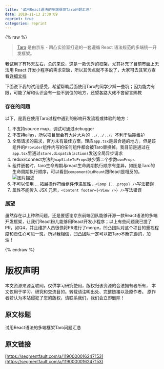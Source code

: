```yaml
---
title: '试用React语法的多端框架Taro问题汇总' 
date: 2018-11-13 2:30:09
reprint: true
categories: reprint
---
```


{% raw %}
<blockquote><a href="https://github.com/NervJS/taro" rel="nofollow noreferrer">Taro</a> &#x662F;&#x7531;&#x4EAC;&#x4E1C; - &#x51F9;&#x51F8;&#x5B9E;&#x9A8C;&#x5BA4;&#x6253;&#x9020;&#x7684;&#x4E00;&#x5957;&#x9075;&#x5FAA; React &#x8BED;&#x6CD5;&#x89C4;&#x8303;&#x7684;&#x591A;&#x7AEF;&#x7EDF;&#x4E00;&#x5F00;&#x53D1;&#x6846;&#x67B6;&#x3002;</blockquote><p>&#x6211;&#x8BD5;&#x7528;&#x4E86;&#x6709;15&#x5929;&#x5DE6;&#x53F3;&#xFF0C;&#x603B;&#x7684;&#x6765;&#x8BF4;&#xFF0C;&#x8FD9;&#x662F;&#x4E00;&#x6B3E;&#x4F18;&#x79C0;&#x7684;&#x6846;&#x67B6;&#xFF0C;&#x5C24;&#x5176;&#x8865;&#x5145;&#x4E86;&#x76EE;&#x524D;&#x5E02;&#x9762;&#x4E0A;&#x65E0;&#x6CD5;&#x7528; React &#x5F00;&#x53D1;&#x5C0F;&#x7A0B;&#x5E8F;&#x7684;&#x9700;&#x6C42;&#x7A7A;&#x7F3A;&#xFF0C;&#x6240;&#x4EE5;&#x5176;&#x4F18;&#x70B9;&#x5C31;&#x4E0D;&#x591A;&#x8BF4;&#x4E86;&#xFF0C;&#x5927;&#x5BB6;&#x53EF;&#x53BB;&#x5176;&#x5B98;&#x65B9;&#x67E5;&#x770B;<a href="https://taro.aotu.io/" rel="nofollow noreferrer">&#x8BE6;&#x7EC6;&#x6587;&#x6863;</a></p><p>&#x4E0B;&#x9762;&#x8BF4;&#x4E0B;&#x6211;&#x7684;&#x8BD5;&#x7528;&#x611F;&#x53D7;&#xFF0C;&#x5E0C;&#x671B;&#x5E2E;&#x52A9;&#x540E;&#x9762;&#x4F7F;&#x7528;Taro&#x7684;&#x540C;&#x5B66;&#x5C11;&#x8E29;&#x4E00;&#x4E9B;&#x5751;&#xFF1B;&#x56E0;&#x4E3A;&#x80FD;&#x529B;&#x6709;&#x9650;&#xFF0C;&#x53EF;&#x80FD;&#x4E86;&#x89E3;&#x548C;&#x8BA4;&#x8BC6;&#x4F1A;&#x6709;&#x4E00;&#x4E9B;&#x4E0D;&#x5230;&#x4F4D;&#x7684;&#x5730;&#x65B9;&#xFF0C;&#x8FD8;&#x671B;&#x5404;&#x8DEF;&#x5927;&#x4F6C;&#x4E0D;&#x541D;&#x7559;&#x8A00;&#x8D50;&#x6559;</p><h3>&#x5B58;&#x5728;&#x7684;&#x95EE;&#x9898;</h3><p>&#x4EE5;&#x4E0B;&#xFF0C;&#x662F;&#x6211;&#x5728;&#x4F7F;&#x7528;Taro&#x8FC7;&#x7A0B;&#x4E2D;&#x9047;&#x5230;&#x7684;&#x5F71;&#x54CD;&#x5F00;&#x53D1;&#x6D41;&#x7A0B;&#x6216;&#x4F53;&#x9A8C;&#x7684;&#x5730;&#x65B9;&#xFF1A;</p><ol><li>&#x4E0D;&#x652F;&#x6301;source map&#xFF0C;&#x8C03;&#x8BD5;&#x53EF;&#x901A;&#x8FC7;debugger</li><li>&#x4E0D;&#x652F;&#x6301;alias&#xFF0C;&#x6240;&#x4EE5;&#x9879;&#x76EE;&#x91CC;&#x4F1A;&#x6709;&#x5927;&#x7247;&#x5927;&#x7247;&#x7684; <code>../../../</code>&#xFF0C;&#x4E0D;&#x5229;&#x4E8E;&#x540E;&#x671F;&#x7EF4;&#x62A4;</li><li>&#x5168;&#x5C40;&#x8BF7;&#x6C42;&#x7684;&#x9700;&#x6C42;&#xFF0C;&#x5B98;&#x65B9;&#x672A;&#x6709;&#x6700;&#x4F73;&#x65B9;&#x6848;&#x3002;&#x7406;&#x5E94;<code>app.tsx</code>&#x662F;&#x6700;&#x5408;&#x9002;&#x7684;&#x5730;&#x65B9;&#xFF0C;&#x4F46;&#x662F;&#x8BE5;&#x7EC4;&#x4EF6;&#x7684;<code>Provider</code>&#x7EC4;&#x4EF6;&#x5185;&#x5199;&#x7684;&#x4EFB;&#x4F55;&#x7EC4;&#x4EF6;&#x90FD;&#x4F1A;&#x88AB;Taro&#x66FF;&#x6362;&#x6389;&#x3002;&#x6211;&#x76EE;&#x524D;&#x662F;&#x901A;&#x8FC7;&#x5728;<code>app.tsx</code>&#x91CC;&#x901A;&#x8FC7;<code>store.dispatch(action)</code>&#x53D1;&#x9001;&#x5168;&#x5C40;&#x5F02;&#x6B65;&#x8BF7;&#x6C42;</li><li>redux/connect&#x65B9;&#x6CD5;&#x7684;<code>mapStateToProps</code>&#x7F3A;&#x5C11;&#x7B2C;&#x4E8C;&#x4E2A;&#x53C2;&#x6570;<code>ownProps</code></li><li>&#x7EC4;&#x4EF6;&#x5D4C;&#x5957;&#x65F6;&#xFF0C;taro&#x751F;&#x547D;&#x5468;&#x671F;&#x4E0E;react&#x751F;&#x547D;&#x5468;&#x671F;&#x6267;&#x884C;&#x987A;&#x5E8F;&#x6709;&#x5DEE;&#x5F02;&#xFF0C;&#x5982;&#x56FE;&#x662F;Taro&#x7684;&#x751F;&#x547D;&#x5468;&#x671F;&#x6267;&#x884C;&#x987A;&#x5E8F;&#xFF0C;&#x53EF;&#x4EE5;&#x770B;&#x5230;<code>componentDidMount</code>&#x8DDF;React&#x662F;&#x76F8;&#x53CD;&#x7684;&#x3002;<span class="img-wrap"><img data-src="/img/bVbgkHJ?w=680&amp;h=548" src="https://static.alili.tech/img/bVbgkHJ?w=680&amp;h=548" alt="&#x56FE;&#x7247;&#x63CF;&#x8FF0;" title="&#x56FE;&#x7247;&#x63CF;&#x8FF0;"></span></li><li>&#x4E0D;&#x53EF;&#x4EE5;&#x4F7F;&#x7528; ... &#x62D3;&#x5C55;&#x64CD;&#x4F5C;&#x7B26;&#x7ED9;&#x7EC4;&#x4EF6;&#x4F20;&#x9012;&#x5C5E;&#x6027;&#xFF0C;<code>&lt;Comp {...props} /&gt;</code>&#x5199;&#x6CD5;&#x9519;&#x8BEF;</li><li>&#x5C5E;&#x6027;&#x4E0D;&#x80FD;&#x4F20;&#x5165; JSX &#x5143;&#x7D20;&#xFF0C;<code>&lt;Content footer={&lt;View /&gt;} /&gt;</code>&#x5199;&#x6CD5;&#x9519;&#x8BEF;</li></ol><h3>&#x5C55;&#x671B;</h3><p>&#x867D;&#x7136;&#x5B58;&#x5728;&#x4EE5;&#x4E0A;&#x79CD;&#x79CD;&#x95EE;&#x9898;&#xFF0C;&#x8FD8;&#x662F;&#x8981;&#x611F;&#x8C22;&#x4EAC;&#x4E1C;&#x524D;&#x7AEF;&#x56E2;&#x961F;&#x80FD;&#x591F;&#x5F00;&#x6E90;&#x4E00;&#x6B3E;React&#x8BED;&#x6CD5;&#x7684;&#x591A;&#x7AEF;&#x5F00;&#x53D1;&#x6846;&#x67B6;&#xFF0C;&#x8BA9;&#x6211;&#x4EEC;React&#x7C89;&#x513F;&#x80FD;&#x591F;&#x7528;React&#x5F00;&#x53D1;&#x5C0F;&#x7A0B;&#x5E8F;&#xFF1B;&#x4EE5;&#x4E0A;&#x6709;&#x4E9B;&#x95EE;&#x9898;&#x6211;&#x5DF2;&#x63D0;&#x4E86;PR&#xFF0C;&#x5982;Q4&#xFF0C;&#x5E76;&#x4E14;&#x7EF4;&#x62A4;&#x4EBA;&#x5458;&#x5F88;&#x5FEB;&#x5C06;PR&#x8FDB;&#x884C;&#x4E86;merge&#xFF0C;&#x51F9;&#x51F8;&#x56E2;&#x961F;&#x5BF9;&#x8FD9;&#x4E2A;&#x9879;&#x76EE;&#x7684;&#x91CD;&#x89C6;&#x7A0B;&#x5EA6;&#x548C;&#x8D23;&#x4EFB;&#x5FC3;&#x53EF;&#x89C1;&#x4E00;&#x6591;&#xFF0C;&#x6240;&#x4EE5;&#x6211;&#x76F8;&#x4FE1;&#xFF0C;&#x51F9;&#x51F8;&#x56E2;&#x961F;&#x4E00;&#x5B9A;&#x53EF;&#x4EE5;&#x628A;Taro&#x4E0D;&#x65AD;&#x5B8C;&#x5584;&#x7684;&#xFF0C;&#x52A0;&#x6CB9;&#xFF01;</p>
{% endraw %}

# 版权声明
本文资源来源互联网，仅供学习研究使用，版权归该资源的合法拥有者所有，
本文仅用于学习、研究和交流目的。转载请注明出处、完整链接以及原作者。
原作者若认为本站侵犯了您的版权，请联系我们，我们会立即删除！

## 原文标题
试用React语法的多端框架Taro问题汇总

## 原文链接
[https://segmentfault.com/a/1190000016247153](https://segmentfault.com/a/1190000016247153)

